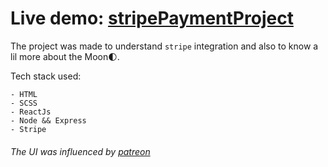 # Live demo: [stripePaymentProject](https://moonsand.herokuapp.com/)

The project was made to understand `stripe` integration and also to know a lil more about the Moon:first_quarter_moon:.

Tech stack used:

```
- HTML
- SCSS
- ReactJs
- Node && Express
- Stripe
```

###### The UI was influenced by [patreon](https://www.patreon.com/)
